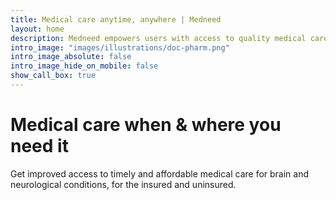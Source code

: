 ```yaml
---
title: Medical care anytime, anywhere | Medneed
layout: home
description: Medneed empowers users with access to quality medical care when they need it and where they need it. You can book and order what you need for quality medical care in a few minutes.
intro_image: "images/illustrations/doc-pharm.png"
intro_image_absolute: false
intro_image_hide_on_mobile: false
show_call_box: true
---
```


# Medical care when & where you need it 

Get improved access to timely and affordable medical care for brain and neurological conditions, for the insured and uninsured.
